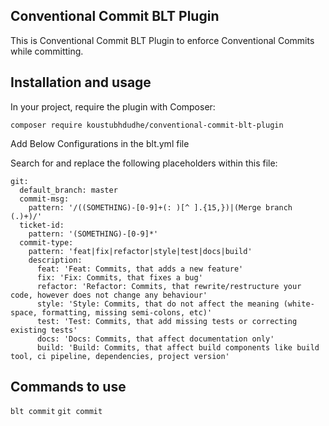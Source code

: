 ## Conventional Commit BLT Plugin

This is Conventional Commit BLT Plugin to enforce Conventional Commits while committing.

## Installation and usage

In your project, require the plugin with Composer:

`composer require koustubhdudhe/conventional-commit-blt-plugin`

Add Below Configurations in the blt.yml file

Search for and replace the following placeholders within this file:
```
git:
  default_branch: master
  commit-msg:
    pattern: '/((SOMETHING)-[0-9]+(: )[^ ].{15,})|(Merge branch (.)+)/'
  ticket-id:
    pattern: '(SOMETHING)-[0-9]*'
  commit-type:
    pattern: 'feat|fix|refactor|style|test|docs|build'
    description:
      feat: 'Feat: Commits, that adds a new feature'
      fix: 'Fix: Commits, that fixes a bug'
      refactor: 'Refactor: Commits, that rewrite/restructure your code, however does not change any behaviour'
      style: 'Style: Commits, that do not affect the meaning (white-space, formatting, missing semi-colons, etc)'
      test: 'Test: Commits, that add missing tests or correcting existing tests'
      docs: 'Docs: Commits, that affect documentation only'
      build: 'Build: Commits, that affect build components like build tool, ci pipeline, dependencies, project version'
```
## Commands to use
`blt commit`
`git commit`
